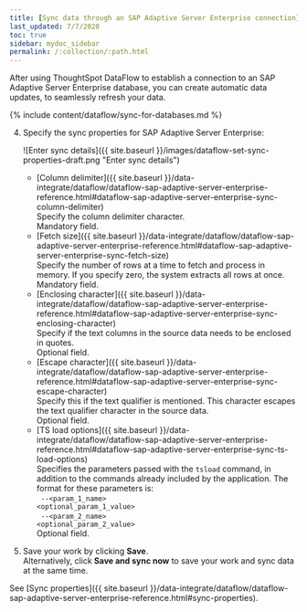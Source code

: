```yaml
---
title: [Sync data through an SAP Adaptive Server Enterprise connection]
last_updated: 7/7/2020
toc: true
sidebar: mydoc_sidebar
permalink: /:collection/:path.html
---
```

After using ThoughtSpot DataFlow to establish a connection to an SAP Adaptive Server Enterprise database, you can create automatic data updates, to seamlessly refresh your data.

{% include content/dataflow/sync-for-databases.md %}

4. Specify the sync properties for SAP Adaptive Server Enterprise:

   ![Enter sync details]({{ site.baseurl }}/images/dataflow-set-sync-properties-draft.png "Enter sync details")

   <!--![Enter connection details]({{ site.baseurl }}/images/dataflow-sap-adaptive-server-enterprise-sync.png "Enter connection details")-->

   * [Column delimiter]({{ site.baseurl }}/data-integrate/dataflow/dataflow-sap-adaptive-server-enterprise-reference.html#dataflow-sap-adaptive-server-enterprise-sync-column-delimiter)<br/>Specify the column delimiter character.<br/>Mandatory field.
   * [Fetch size]({{ site.baseurl }}/data-integrate/dataflow/dataflow-sap-adaptive-server-enterprise-reference.html#dataflow-sap-adaptive-server-enterprise-sync-fetch-size)<br/>Specify the number of rows at a time to fetch and process in memory. If you specify zero, the system extracts all rows at once.<br/>Mandatory field.
   * [Enclosing character]({{ site.baseurl }}/data-integrate/dataflow/dataflow-sap-adaptive-server-enterprise-reference.html#dataflow-sap-adaptive-server-enterprise-sync-enclosing-character)<br/>Specify if the text columns in the source data needs to be enclosed in quotes.<br/>Optional field.
   * [Escape character]({{ site.baseurl }}/data-integrate/dataflow/dataflow-sap-adaptive-server-enterprise-reference.html#dataflow-sap-adaptive-server-enterprise-sync-escape-character)<br/>Specify this if the text qualifier is mentioned. This character escapes the text qualifier character in the source data.<br/>Optional field.
   * [TS load options]({{ site.baseurl }}/data-integrate/dataflow/dataflow-sap-adaptive-server-enterprise-reference.html#dataflow-sap-adaptive-server-enterprise-sync-ts-load-options)<br/>Specifies the parameters passed with the <code>tsload</code> command, in addition to the commands already included by the application. The format for these parameters is:<br/><code> --&lt;param_1_name&gt; &lt;optional_param_1_value&gt;</code><br/><code> --&lt;param_2_name&gt; &lt;optional_param_2_value&gt;</code><br/>Optional field.

5. Save your work by clicking **Save**.<br/>Alternatively, click **Save and sync now** to save your work and sync data at the same time.

See [Sync properties]({{ site.baseurl }}/data-integrate/dataflow/dataflow-sap-adaptive-server-enterprise-reference.html#sync-properties).
